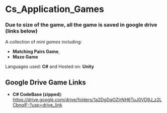 # Cs_Application_Games

### Due to size of the game, all the game is saved in google drive (links below)

A collection of _mini games_ including:
* __Matching Pairs Game__,
* __Maze Game__

Languages used: __C#__ 
and Hosted on: __Unity__

## Google Drive Game Links
* __C# CodeBase (zipped)__: https://drive.google.com/drive/folders/1a2DgDqOZIrNH6TuJ0VD9J_z2LCbnqlF-?usp=drive_link
